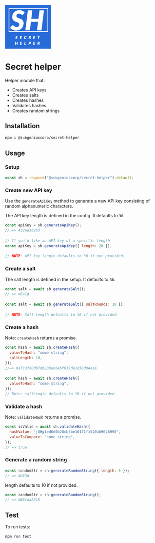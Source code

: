 <img src="./img/secret_helper.png" width="150px">

# Secret helper

Helper module that:

- Creates API keys
- Creates salts
- Creates hashes
- Validates hashes
- Creates random strings

## Installation

```bash
npm i @subgeniuscorp/secret-helper
```

## Usage

### Setup

```javascript
const sh = require("@subgeniuscorp/secret-helper").default;
```

### Create new API key

Use the `generateApiKey` method to generate a new API key consisting of random alphanumeric characters.

The API key length is defined in the config. It defaults to `30`.

```javascript
const apiKey = sh.generateApiKey();
// => 438ae36953

// If you'd like an API key of a specific length
const apiKey = sh.generateApiKey({ length: 20 });

// NOTE: API key length defaults to 30 if not provided.
```

### Create a salt

The salt length is defined in the setup. It defaults to `30`.

```javascript
const salt = await sh.generateSalt();
// => wEa1g

const salt = await sh.generateSalt({ saltRounds: 10 });

// NOTE: Salt length defaults to 10 if not provided.
```

### Create a hash

Note: `createHash` returns a promise.

```javascript
const hash = await sh.createHash({
  valueToHash: "some string",
  saltLength: 10,
});
//=> maTsufd8d07db203eb64bf039de1d38d84aae

const hash = await sh.createHash({
  valueToHash: "some string",
});
// Note: saltLength defaults to 10 if not provided.
```

### Validate a hash

Note: `validateHash` returns a promise.

```javascript
const isValid = await sh.validateHash({
  hashValue: "jQHg1ed6d0b28cb5be10171f15204b9626990",
  valueToCompare: "some string",
});
// => true
```

### Generate a random string

```javascript
const randomStr = sh.generateRandomString({ length: 5 });
// => 4Hf3d
```

length defaults to 10 if not provided.
```javascript
const randomStr = sh.generateRandomString();
// => dB8roaA2lK
```

## Test

To run tests:
```bash
npm run test
```

